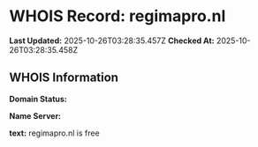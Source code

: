 # WHOIS Record: regimapro.nl

**Last Updated:** 2025-10-26T03:28:35.457Z
**Checked At:** 2025-10-26T03:28:35.458Z

## WHOIS Information

**Domain Status:** 

**Name Server:** 

**text:** regimapro.nl is free

